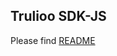 ## Trulioo SDK-JS

Please find [README](https://github.com/Trulioo/sdk-js/blob/master/javascript/README.md)
